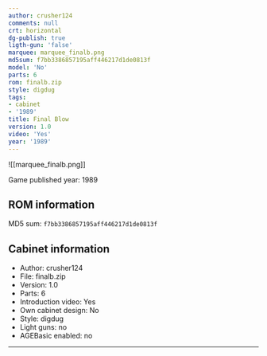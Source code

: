```yaml
---
author: crusher124
comments: null
crt: horizontal
dg-publish: true
ligth-gun: 'false'
marquee: marquee_finalb.png
md5sum: f7bb3386857195aff446217d1de0813f
model: 'No'
parts: 6
rom: finalb.zip
style: digdug
tags:
- cabinet
- '1989'
title: Final Blow
version: 1.0
video: 'Yes'
year: '1989'
---
```


![[marquee_finalb.png]]

Game published year: 1989

## ROM information

MD5 sum: `f7bb3386857195aff446217d1de0813f` 

## Cabinet information

- Author: crusher124
- File: finalb.zip
- Version: 1.0
- Parts: 6
- Introduction video: Yes
- Own cabinet design: No
- Style: digdug
- Light guns: no
- AGEBasic enabled: no

---
